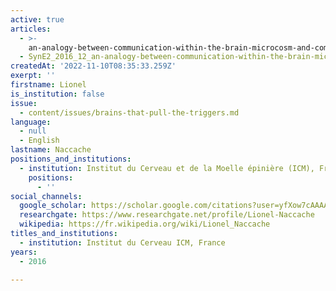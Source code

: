```yaml
---
active: true
articles:
  - >-
    an-analogy-between-communication-within-the-brain-microcosm-and-communication-within-the-societal-macrocosm
  - SynE2_2016_12_an-analogy-between-communication-within-the-brain-microcosm-
createdAt: '2022-11-10T08:35:33.259Z'
exerpt: ''
firstname: Lionel
is_institution: false
issue:
  - content/issues/brains-that-pull-the-triggers.md
language:
  - null
  - English
lastname: Naccache
positions_and_institutions:
  - institution: Institut du Cerveau et de la Moelle épinière (ICM), France
    positions:
      - ''
social_channels:
  google_scholar: https://scholar.google.com/citations?user=yfXow7cAAAAJ&hl=fr
  researchgate: https://www.researchgate.net/profile/Lionel-Naccache
  wikipedia: https://fr.wikipedia.org/wiki/Lionel_Naccache
titles_and_institutions:
  - institution: Institut du Cerveau ICM, France
years:
  - 2016

---
```

